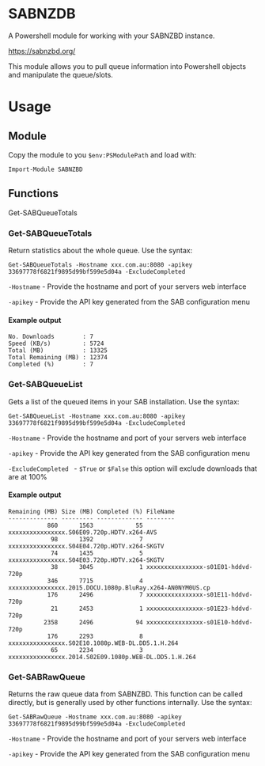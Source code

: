 # SABNZDB
A Powershell module for working with your SABNZBD instance.

https://sabnzbd.org/

This module allows you to pull queue information into Powershell objects and manipulate the queue/slots.

# Usage

## Module

Copy the module to you `$env:PSModulePath` and load with:

```Import-Module SABNZBD```

## Functions

Get-SABQueueTotals

### Get-SABQueueTotals

Return statistics about the whole queue. Use the syntax:

`Get-SABQueueTotals -Hostname xxx.com.au:8080 -apikey 33697778f6821f9895d99bf599e5d04a -ExcludeCompleted`

`-Hostname` - Provide the hostname and port of your servers web interface

`-apikey` - Provide the API key generated from the SAB configuration menu

#### Example output

```
No. Downloads        : 7
Speed (KB/s)         : 5724
Total (MB)           : 13325
Total Remaining (MB) : 12374
Completed (%)        : 7
```

### Get-SABQueueList

Gets a list of the queued items in your SAB installation. Use the syntax:

`Get-SABQueueList -Hostname xxx.com.au:8080 -apikey 33697778f6821f9895d99bf599e5d04a -ExcludeCompleted`

`-Hostname` - Provide the hostname and port of your servers web interface

`-apikey` - Provide the API key generated from the SAB configuration menu

`-ExcludeCompleted ` - `$True` or `$False` this option will exclude downloads that are at 100%

#### Example output

```
Remaining (MB) Size (MB) Completed (%) FileName
-------------- --------- ------------- --------
           860      1563            55 xxxxxxxxxxxxxxxx.S06E09.720p.HDTV.x264-AVS
            98      1392             7 xxxxxxxxxxxxxxxx.S04E04.720p.HDTV.x264-SKGTV
            74      1435             5 xxxxxxxxxxxxxxxx.S04E03.720p.HDTV.x264-SKGTV
            38      3045             1 xxxxxxxxxxxxxxxx-s01E01-hddvd-720p
           346      7715             4 xxxxxxxxxxxxxxxx.2015.DOCU.1080p.BluRay.x264-AN0NYM0US.cp
           176      2496             7 xxxxxxxxxxxxxxxx-s01E11-hddvd-720p
            21      2453             1 xxxxxxxxxxxxxxxx-s01E23-hddvd-720p
          2358      2496            94 xxxxxxxxxxxxxxxx-s01E10-hddvd-720p
           176      2293             8 xxxxxxxxxxxxxxxx.S02E10.1080p.WEB-DL.DD5.1.H.264
            65      2234             3 xxxxxxxxxxxxxxxx.2014.S02E09.1080p.WEB-DL.DD5.1.H.264
```

### Get-SABRawQueue

Returns the raw queue data from SABNZBD. This function can be called directly, but is generally used by other functions internally. Use the syntax:

`Get-SABRawQueue -Hostname xxx.com.au:8080 -apikey 33697778f6821f9895d99bf599e5d04a -ExcludeCompleted`

`-Hostname` - Provide the hostname and port of your servers web interface

`-apikey` - Provide the API key generated from the SAB configuration menu